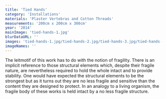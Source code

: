 ```yaml
---
title: 'Tied Hands'
category: 'Installations'
materials: 'Plaster Vertebras and Cotton Threads'
measurements: '200cm x 200cm x 300cm'
year: '2014'
mainImage: 'tied-hands-1.jpg'
blurDataURL: ''
images: 'tied-hands-1.jpg/tied-hands-2.jpg/tied-hands-3.jpg/tied-hands-4.jpg/tied-hands-5.jpg/tied-hands-6.jpg/tied-hands-7.jpg/tied-hands-8.jpg/tied-hands-9.jpg'
imageNames: ''
---
```


The leitmotif of this work has to do with the notion of fragility. There is an implicit reference to those structural elements which, despite their fragile nature, are nevertheless required to hold the whole intact and to provide stability. One would have expected the structural elements to be the strongest but as it turns out they are no less fragile and sensitive than the content they are designed to protect. In an analogy to a living organism, the fragile body of these works is held intact by a no less fragile structure.